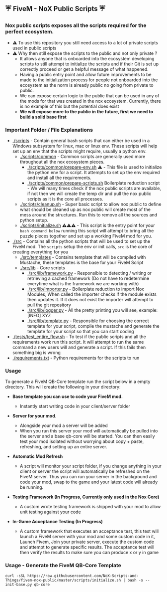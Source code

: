 ## ☔ FiveM - NoX Public Scripts ☔

### Nox public scripts exposes all the scripts required for the perfect ecosystem. 

- ⚠️ To use this repository you still need access to a lot of private scripts used in public scripts 
- ⚠️ Why then still expose the scripts  to the public and not only private ?
  - It allows anyone that is onboarded into the ecosystem developing scripts to still attempt to initialize the scripts and if their Git is set up correctly proceed or get a helpful message of what happened.
  - Having a public entry point and allow future improvements to be made to the initialization process for people not onboarded into the ecosystem as the norm is already public no going from private to public.
  - We can expose certain logic to the public that can be used in any of the mods for that was created in the nox ecosystem. Currently, there is no example of this but the potential does exist
  - **We will expose more to the public in the future, first we need to build a solid base first**

### Important Folder / File Explanations

- [./scripts](scripts) - Contain general bash scripts that can either be used in a Windows subsystem for linux, mac or linux env. These scripts will help set up an env that the scripts might require, usually a python env.
  - [./scripts/common](scripts%2Fcommon) - Common scripts are generally used more throughout all the nox ecosystem pieces.
    - [./scripts/common/prepare-env.sh](scripts%2Fcommon%2Fprepare-env.sh) ⚠️ - This file is used to initialize the python env for a script. It attempts to set up the env required and install all the requirements.
    - [./scripts/common/prepare-scripts.sh](scripts%2Fcommon%2Fprepare-scripts.sh) Boilerplate reduction script - We will many times check if the nox public scripts are available, if not then we will create the temp dir and pull the nox public scripts as it is the core all processes.
  - [./scripts/cleanup.sh](scripts%2Fcleanup.sh) - Super basic script to allow nox public to define what should be cleaned up as nox public will create most of the mess around the structures. Run this to remove all the sources and python setup.
  - [./scripts/initialize.sh](scripts%2Finitialize.sh) ⚠️⚠️⚠️ - This script is the entry point for your `bash command below` running this script will attempt to bring all the puzzle pieces together and set up a working FiveM mod for you.
- [./src](src) - Contains all the python scripts that will be used to set up the FiveM mod. The `scripts` setup the env or init calls, `src` is the core of creating everything for you
  - [./src/templates](src%2Ftemplates) - Contains template that will be compiled with Mustache, these templates is the base for your FiveM Script
  - [./src/lib](src%2Flib) - Core scripts
    - [./src/lib/framework.py](src%2Flib%2Fframework.py) - Responsible to detecting / writing or retrieving a cached framework (Do not have to redetermine everytime what is the framework we are working with)
    - [./src/lib/importer.py](src%2Flib%2Fimporter.py) - Boilerplate reduction to import Nox Modules, When called the importer checks if the module exists then updates it. If it does not exist the importer will attempt to pull the git repository
    - [./src/lib/logger.py](src%2Flib%2Flogger.py) - All the pretty printing you will see, example: [INFO] XYZ
    - [./src/lib/template.py](src%2Flib%2Ftemplate.py) - Responsible for choosing the correct template for your script, compile the mustache and generate the template for your script so that you can start coding
- [./tests/test_entire_flow.sh](tests%2Ftest_entire_flow.sh) - To test if the public scripts and all the requirements work run this script. It will attempt to run the same command a new users will and generate a script. If this fails then something big is wrong
- [./requirements.txt](requirements.txt) - Python requirements for the scripts to run

### Usage

To generate a FiveM QB-Core template run the script below in a empty directory. This will create the following in your directory:

- ****Base template you can use to code your FiveM mod.****
  - Instantly start writing code in your client/server folder


- ****Server for your mod****. 
  - Alongside your mod a server will be added
  - When you run this server your mod will automatically be pulled into the server and a base qb-core will be started. You can then easily test your mod isolated without worrying about copy + paste, refreshing, and setting up an entire server. 


- ****Automatic Mod Refresh****
  - A script will monitor your script folder, if you change anything in your client or server the script will automatically be refreshed on the FiveM server. Thus you can run your server in the background and code your mod, swap to the game and your latest code will already be running.

 
- ****Testing Framework (In Progress, Currently only used in the Nox Core\)****
  - A custom wrote testing framework is shipped with your mod to allow unit testing against your code


- ****In-Game Acceptance Testing (In Progress)****
  - A custom framework that executes an acceptance test, this test will launch a FiveM server with your mod and some custom code in it, Launch Fivem, Join your private server, execute the custom code and attempt to generate specific results. The acceptance test will then verify the results to make sure you can produce x or y in game

### Usage - Generate the FiveM QB-Core Template
```
curl -sSL https://raw.githubusercontent.com/NoX-Scripts-and-Things/fivem-nox-public/master/scripts/initialize.sh | bash -s -- init-base.py qb-core
```